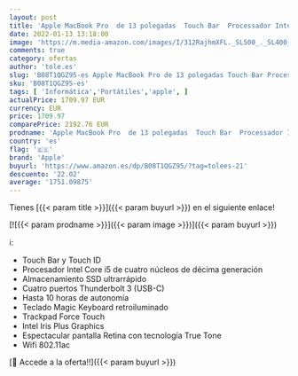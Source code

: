 ```yaml
---
layout: post
title: 'Apple MacBook Pro  de 13 polegadas  Touch Bar  Processador Intel Core i5 Quad-Core a 2 0 GHz de 10.ª geração  16 GB RAM  512 GB SSD  Quatro portas Thunderbolt 3  - Cinzento sideral  Março 2020 '
date: 2022-01-13 13:18:00
image: 'https://m.media-amazon.com/images/I/312RajhmXFL._SL500_._SL400_.jpg'
comments: true
category: ofertas
author: 'tole.es'
slug: 'B08T1QGZ95-es Apple MacBook Pro de 13 polegadas Touch Bar Processador...'
sku: 'B08T1QGZ95-es'
tags: [ 'Informática','Portátiles','apple', ]
actualPrice: 1709.97 EUR
currency: EUR
price: 1709.97
comparePrice: 2192.76 EUR
prodname: 'Apple MacBook Pro  de 13 polegadas  Touch Bar  Processador Intel Core i5 Quad-Core a 2 0 GHz de 10.ª geração  16 GB RAM  512 GB SSD  Quatro portas Thunderbolt 3  - Cinzento sideral  Março 2020 '
country: 'es'
flag: '🇪🇸'
brand: 'Apple'
buyurl: 'https://www.amazon.es/dp/B08T1QGZ95/?tag=tolees-21'
descuento: '22.02'
average: '1751.09875'
---
```


Tienes [{{< param title >}}]({{< param buyurl >}}) en el siguiente enlace!

[![{{< param prodname >}}]({{< param image >}})]({{< param buyurl >}})

ℹ️:

- Touch Bar y Touch ID
- Procesador Intel Core i5 de cuatro núcleos de décima generación
- Almacenamiento SSD ultrarrápido
- Cuatro puertos Thunderbolt 3 (USB-C)
- Hasta 10 horas de autonomía
- Teclado Magic Keyboard retroiluminado
- Trackpad Force Touch
- Intel Iris Plus Graphics
- Espectacular pantalla Retina con tecnología True Tone
- Wifi 802.11ac

[🛒 Accede a la oferta!!]({{< param buyurl >}})
